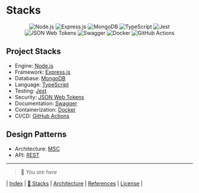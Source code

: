 # Stacks

<center>

![[Node.js](https://nodejs.org/)](https://img.shields.io/badge/Node.js-5FA04E?style=for-the-badge&logo=nodedotjs&logoColor=white)
![[Express.js](https://expressjs.com/)](https://img.shields.io/badge/Express.js-000000?style=for-the-badge&logo=express&logoColor=white)
![[MongoDB](https://www.mongodb.com/)](https://img.shields.io/badge/MongoDB-47A248?style=for-the-badge&logo=mongodb&logoColor=white)
![[TypeScript](https://www.typescriptlang.org/)](https://img.shields.io/badge/TypeScript-3178C6?style=for-the-badge&logo=typescript&logoColor=white)
![[Jest](https://jestjs.io/)](https://img.shields.io/badge/Jest-C21325?style=for-the-badge&logo=jest&logoColor=white)
![[JSON Web Tokens](https://jwt.io/)](https://img.shields.io/badge/JSON%20Web%20Tokens-000000?style=for-the-badge&logo=jsonwebtokens&logoColor=white)
![[Swagger](https://swagger.io/)](https://img.shields.io/badge/Swagger-85EA2D?style=for-the-badge&logo=swagger&logoColor=black)
![[Docker](https://www.docker.com/)](https://img.shields.io/badge/Docker-2496ED?style=for-the-badge&logo=docker&logoColor=white)
![[GitHub Actions](https://docs.github.com/en/actions)](https://img.shields.io/badge/GitHub%20Actions-2088FF?style=for-the-badge&logo=githubactions&logoColor=white)

</center>

## Project Stacks

* Engine: [Node.js](https://nodejs.org/)
* Framework: [Express.js](https://expressjs.com/)
* Database: [MongoDB](https://www.mongodb.com/)
* Language: [TypeScript](https://www.typescriptlang.org/)
* Testing: [Jest](https://jestjs.io/)
* Security: [JSON Web Tokens](https://jwt.io/)
* Documentation: [Swagger](https://swagger.io/)
* Containerization: [Docker](https://www.docker.com/)
* CI/CD: [GitHub Actions](https://docs.github.com/en/actions)

## Design Patterns

* Architecture: [MSC](https://martinfowler.com/eaaCatalog/serviceLayer.html)
* API: [REST](https://restfulapi.net/)

---
> 📍 *You are here*

| [Index](index) | [📍 Stacks](stacks) | [Architecture](architecture) | [References](references) | [License](https://github.com/LunaCrew/accounts-core/blob/main/LICENSE.md) |
